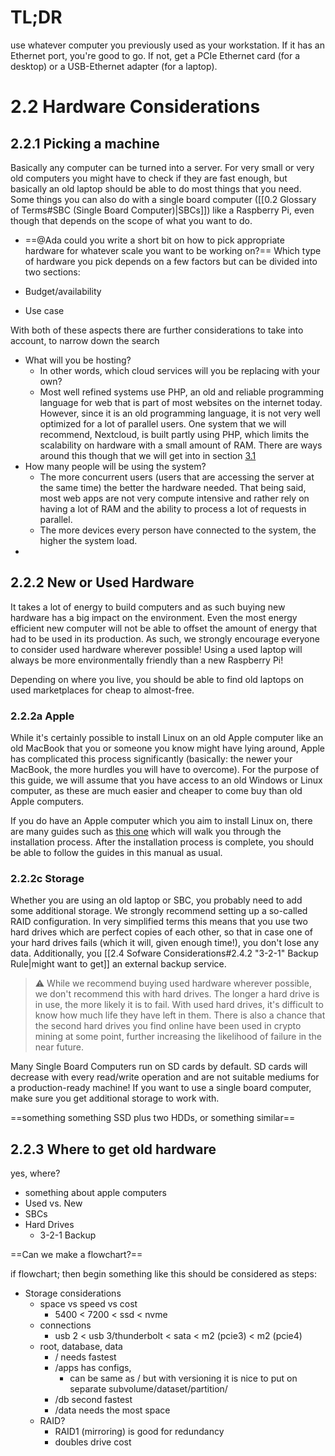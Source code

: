# TL;DR
use whatever computer you previously used as your workstation. If it has an Ethernet port, you're good to go. If not, get a PCIe Ethernet card (for a desktop) or a USB-Ethernet adapter (for a laptop).

# 2.2 Hardware Considerations
## 2.2.1 Picking a machine
Basically any computer can be turned into a server. For very small or very old computers you might have to check if they are fast enough, but basically an old laptop should be able to do most things that you need. Some things you can also do with a single board computer ([[0.2 Glossary of Terms#SBC (Single Board Computer)|SBCs]]) like a Raspberry Pi, even though that depends on the scope of what you want to do.
- ==@Ada could you write a short bit on how to pick appropriate hardware for whatever scale you want to be working on?==
Which type of hardware you pick depends on a few factors but can be divided into two sections:

- Budget/availability
- Use case

With both of these aspects there are further considerations to take into account, to narrow down the search

- What will you be hosting?
	- In other words, which cloud services will you be replacing with your own?
	- Most well refined systems use PHP, an old and reliable programming language for web that is part of most websites on the internet today. However, since it is an old programming language, it is not very well optimized for a lot of parallel users. One system that we will recommend, Nextcloud, is built partly using PHP, which limits the scalability on hardware with a small amount of RAM. There are ways around this though that we will get into in section [3.1](obsidian://open?vault=Hosthandleiding&file=content%2F3.1%20Practical%20Guides%20and%20configs)
- How many people will be using the system?
	- The more concurrent users (users that are accessing the server at the same time) the better the hardware needed. That being said, most web apps are not very compute intensive and rather rely on having a lot of RAM and the ability to process a lot of requests in parallel.
	- The more devices every person have connected to the system, the higher the system load.
- 

## 2.2.2 New or Used Hardware
It takes a lot of energy to build computers and as such buying new hardware has a big impact on the environment. Even the most energy efficient new computer will not be able to offset the amount of energy that had to be used in its production. As such, we strongly encourage everyone to consider used hardware wherever possible! Using a used laptop will always be more environmentally friendly than a new Raspberry Pi!

Depending on where you live, you should be able to find old laptops on used marketplaces for cheap to almost-free.

### 2.2.2a Apple
While it's certainly possible to install Linux on an old Apple computer like an old MacBook that you or someone you know might have lying around, Apple has complicated this process significantly (basically: the newer your MacBook, the more hurdles you will have to overcome). For the purpose of this guide, we will assume that you have access to an old Windows or Linux computer, as these are much easier and cheaper to come buy than old Apple computers.

If you do have an Apple computer which you aim to install Linux on, there are many guides such as [this one](https://linuxnewbieguide.org/how-to-install-linux-on-a-macintosh-computer/) which will walk you through the installation process. After the installation process is complete, you should be able to follow the guides in this manual as usual.

### 2.2.2c Storage
Whether you are using an old laptop or SBC, you probably need to add some additional storage. We strongly recommend setting up a so-called RAID configuration. In very simplified terms this means that you use two hard drives which are perfect copies of each other, so that in case one of your hard drives fails (which it will, given enough time!), you don't lose any data. Additionally, you [[2.4 Sofware Considerations#2.4.2 "3-2-1" Backup Rule|might want to get]] an external backup service.

> ⚠️ While we recommend buying used hardware wherever possible, we don't recommend this with hard drives. The longer a hard drive is in use, the more likely it is to fail. With used hard drives, it's difficult to know how much life they have left in them. There is also a chance that the second hard drives you find online have been used in crypto mining at some point, further increasing the likelihood of failure in the near future.

Many Single Board Computers run on SD cards by default. SD cards will decrease with every read/write operation and are not suitable mediums for a production-ready machine! If you want to use a single board computer, make sure you get additional storage to work with.

==something something SSD plus two HDDs, or something similar==

## 2.2.3 Where to get old hardware
yes, where?


- something about apple computers
- Used vs. New
- SBCs
- Hard Drives
	- 3-2-1 Backup

==Can we make a flowchart?==

if flowchart; then begin something like this should be considered as steps:
- Storage considerations
	- space vs speed vs cost
		- 5400 < 7200 < ssd < nvme
	- connections
		- usb 2 < usb 3/thunderbolt < sata < m2 (pcie3) < m2 (pcie4)
	- root, database, data
		- / needs fastest
		- /apps has configs,
			- can be same as / but with versioning it is nice to put on separate subvolume/dataset/partition/
		- /db second fastest
		- /data needs the most space
	- RAID?
		- RAID1 (mirroring) is good for redundancy
		- doubles drive cost
